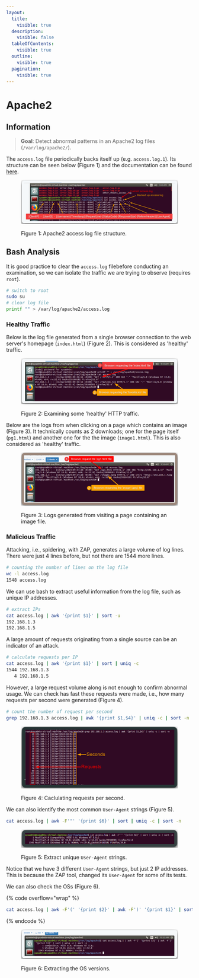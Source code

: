 ```yaml
---
layout:
  title:
    visible: true
  description:
    visible: false
  tableOfContents:
    visible: true
  outline:
    visible: true
  pagination:
    visible: true
---
```


# Apache2

## Information

> **Goal**: Detect abnormal patterns in an Apache2 log files (`/var/log/apache2/`).

The `access.log` file periodically backs itself up (e.g. `access.log.1`). Its structure can be seen below (Figure 1) and the documentation can be found [here](https://httpd.apache.org/docs/2.4/logs.html).

<figure><img src="../.gitbook/assets/apache_access_log_file.png" alt=""><figcaption><p>Figure 1: Apache2 access log file structure.</p></figcaption></figure>

## Bash Analysis

It is good practice to clear the `access.log` filebefore conducting an examination, so we can isolate the traffic we are trying to observe (requires `root`).

```bash
# switch to root
sudo su
# clear log file
printf "" > /var/log/apache2/access.log
```

### Healthy Traffic

Below is the log file generated from a single browser connection to the web server's homepage (`index.html`) (Figure 2). This is considered as 'healthy' traffic.

<figure><img src="../.gitbook/assets/apache_access_log_normal.png" alt=""><figcaption><p>Figure 2: Examining some 'healthy' HTTP traffic.</p></figcaption></figure>

Below are the logs from when clicking on a page which contains an image (Figure 3). It technically counts as 2 downloads; one for the page itself (`pg1.html`) and another one for the the image (`image1.html`). This is also considered as 'healthy' traffic.

<figure><img src="../.gitbook/assets/apache_access_logs_images.png" alt=""><figcaption><p>Figure 3: Logs generated from visiting a page containing an image file.</p></figcaption></figure>

### Malicious Traffic

Attacking, i.e., spidering, with ZAP, generates a large volume of log lines. There were just 4 lines before, but not there are 1544 more lines.

```bash
# counting the number of lines on the log file
wc -l access.log
1548 access.log
```

We can use bash to extract useful information from the log file, such as unique IP addresses.

```bash
# extract IPs
cat access.log | awk '{print $1}' | sort -u
192.168.1.3
192.168.1.5
```

A large amount of requests originating from a single source can be an indicator of an attack.

```bash
# calculate requests per IP
cat access.log | awk '{print $1}' | sort | uniq -c
1544 192.168.1.3
   4 192.168.1.5
```

However, a large request volume along is not enough to confirm abnormal usage. We can check has fast these requests were made, i.e., how many requests per second were generated (Figure 4).

```bash
# count the number of request per second
grep 192.168.1.3 access.log | awk '{print $1,$4}' | uniq -c | sort -n
```

<figure><img src="../.gitbook/assets/apache_access_logs_bash_analysis.png" alt=""><figcaption><p>Figure 4: Caclulating requests per second.</p></figcaption></figure>

We can also identify the most common `User-Agent` strings (Figure 5).

```bash
cat access.log | awk -F'"' '{print $6}' | sort | uniq -c | sort -n
```

<figure><img src="../.gitbook/assets/apache_access_log_user_agent.png" alt=""><figcaption><p>Figure 5: Extract unique <code>User-Agent</code> strings.</p></figcaption></figure>

Notice that we have 3 different `User-Agent` strings, but just 2 IP addresses. This is because the ZAP tool, changed its `User-Agent` for some of its tests.

We can also check the OSs (Figure 6).

{% code overflow="wrap" %}
```bash
cat access.log | awk -F'(' '{print $2}' | awk -F')' '{print $1}' | sort | uniq -c | sort -n
```
{% endcode %}

<figure><img src="../.gitbook/assets/apache_access_logs_os.png" alt=""><figcaption><p>Figure 6: Extracting the OS versions.</p></figcaption></figure>
